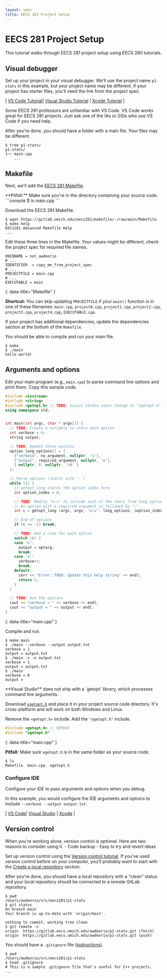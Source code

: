 ```yaml
---
layout: spec
title: EECS 281 Project Setup
---
```



EECS 281 Project Setup
======================

This tutorial walks through EECS 281 project setup using EECS 280 tutorials.

## Visual debugger
Set up your project in your visual debugger.  We'll use the project name `p1-stats` in this example, but your project name may be different.  If your project has starter files, you'll need the link from the project spec.

| [VS Code Tutorial](https://eecs280staff.github.io/tutorials/setup_vscode.html)| [Visual Studio Tutorial](https://eecs280staff.github.io/tutorials/setup_visualstudio.html) | [Xcode Tutorial](https://eecs280staff.github.io/tutorials/setup_xcode.html) |

<div class="primer-spec-callout warning" markdown="1">
Some EECS 281 professors are unfamiliar with VS Code.  VS Code works great for EECS 281 projects.  Just ask one of the IAs or GSIs who use VS Code if you need help.
</div>

After you're done, you should have a folder with a main file.  Your files may be different.
```console
$ tree p1-stats/
p1-stats/
├── main.cpp
    ...
```

## Makefile
Next, we'll add the [EECS 281 Makefile](https://gitlab.umich.edu/eecs281/makefile).

<div class="primer-spec-callout warning" markdown="1">
**Pitfall:** Make sure you're in the directory containing your source code.
```console
$ ls
main.cpp
```
</div>

Download the EECS 281 Makefile.
```console
$ wget https://gitlab.umich.edu/eecs281/makefile/-/raw/main/Makefile
$ make help
EECS281 Advanced Makefile Help
...
```

Edit these three lines in the Makefile.  Your values might be different, check the project spec for required file names.
```make
UNIQNAME = not_awdeorio
# ...
IDENTIFIER  = copy_me_from_project_spec
# ...
PROJECTFILE = main.cpp
# ...
EXECUTABLE = main
```
{: data-title="Makefile" }

**Shortcut:** You can skip updating `PROJECTFILE` if your `main()` function is in one of these filenames: `main.cpp`, `project0.cpp`, `project1.cpp`, `project2.cpp`, `project3.cpp`, `project4.cpp`, `EXECUTABLE.cpp`.

If your project has additional dependencies, update the dependencies section at the bottom of the `Makefile`.

You should be able to compile and run your main file.
```console
$ make
$ ./main
hello world!
```

## Arguments and options
Edit your main program (e.g., `main.cpp`) to parse command line options and print them.  Copy this sample code.

```c++
#include <iostream>
#include <string>
#include <getopt.h> // TODO: Visual Studio users change to "xgetopt.h"
using namespace std;


int main(int argc, char * argv[]) {
  // TODO: Create a variable to store each option
  int verbose = 0;
  string output;

  // TODO: Update these options
  option long_options[] = {
    {"verbose", no_argument, nullptr, 'v'},
    {"output", required_argument, nullptr, 'o'},
    { nullptr, 0, nullptr, '\0' }
  };

  // Parse options (starts with '-')
  while (1) {
    // getopt_long stores the option index here
    int option_index = 0;

    // TODO: Modify "o:v" to include each of the chars from long_options above.
    // An option with a required argument is followed by ":".
    int c = getopt_long (argc, argv, "o:v", long_options, &option_index);

    // End of options
    if (c == -1) break;

    // TODO: Add a case for each option
    switch (c) {
    case 'o':
      output = optarg;
      break;
    case 'v':
      verbose++;
      break;
    default:
      cerr << "Error: TODO: Update this help string" << endl;
      return 1;
    }
  }

  // TODO: Use the options
  cout << "verbose = " << verbose << endl;
  cout << "output = " << output << endl;
}
```
{: data-title="main.cpp" }

Compile and run.
```console
$ make main
$ ./main --verbose --output output.txt
verbose = 1
output = output.txt
$ ./main -v -o output.txt
verbose = 1
output = output.txt
$ ./main
verbose = 0
output = 
```

<div class="primer-spec-callout warning" markdown="1">
**Visual Studio** does not ship with a `getopt` library, which processes command line arguments.

Download [`xgetopt.h`](xgetopt.h) and place it in your project source code directory.  It's cross-platform and will work on both Windows and Linux.

Remove the `<getopt.h>` include.  Add the `"xgetopt.h"` include.
```c++
#include <getopt.h> // REMOVE
#include "xgetopt.h"
```
{: data-title="main.cpp" }

**Pitfall:** Make sure `xgetopt.h` is in the same folder as your source code.
```console
$ ls
Makefile  main.cpp  xgetopt.h
```
</div>

### Configure IDE
Configure your IDE to pass arguments and options when you debug.

In this example, you would configure the IDE arguments and options to include `--verbose --output output.txt`.

| [VS Code](https://eecs280staff.github.io/tutorials/setup_vscode.html#arguments-and-options)| [Visual Studio](https://eecs280staff.github.io/tutorials/setup_visualstudio.html#arguments-and-options) | [Xcode](https://eecs280staff.github.io/tutorials/setup_xcode.html#arguments-and-options) |

## Version control
<div class="primer-spec-callout info" markdown="1">
When you're working alone, version control is optional.  Here are two reasons to consider using it.
- Code backup
- Easy to try and revert ideas
</div>

Set up version control using the [Version control tutorial](https://eecs280staff.github.io/p1-stats/setup_git.html).  If you've used version control before on your computer, you'll probably want to start with the [Create a local repository](https://eecs280staff.github.io/p1-stats/setup_git.html#create-a-local-repository) section.

After you're done, you should have a local repository with a "clean" status and your local repository should be connected to a remote GitLab repository.
```console
$ pwd
/Users/awdeorio/src/eecs281/p1-stats
$ git status
On branch main
Your branch is up-to-date with 'origin/main'.

nothing to commit, working tree clean
$ git remote -v
origin	https://gitlab.eecs.umich.edu/awdeorio/p1-stats.git (fetch)
origin	https://gitlab.eecs.umich.edu/awdeorio/p1-stats.git (push)
```

You should have a `.gitignore` file ([instructions](https://eecs280staff.github.io/p1-stats/setup_git.html#create-a-local-repository)).
```console
$ pwd
/Users/awdeorio/src/eecs281/p1-stats
$ head .gitignore
# This is a sample .gitignore file that's useful for C++ projects.
...
```
